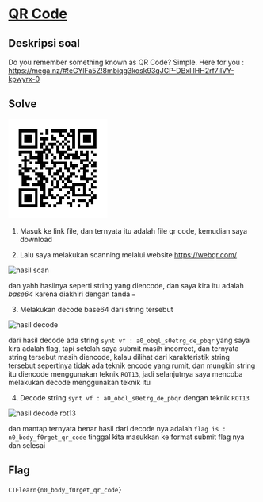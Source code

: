 # [QR Code](https://ctflearn.com/challenge/228)

## Deskripsi soal

Do you remember something known as QR Code? Simple. Here for you :
https://mega.nz/#!eGYlFa5Z!8mbiqg3kosk93qJCP-DBxIilHH2rf7iIVY-kpwyrx-0

## Solve

![qrcode](./qrcode.png)

1. Masuk ke link file, dan ternyata itu adalah file qr code, kemudian saya download

2. Lalu saya melakukan scanning melalui website https://webqr.com/

![hasil scan](https://i.ibb.co/WKtBGfT/image.png)

dan yahh hasilnya seperti string yang diencode, dan saya kira itu adalah _base64_ karena diakhiri dengan tanda `=`

3. Melakukan decode base64 dari string tersebut

![hasil decode](https://i.ibb.co/bJfz8wb/image.png)

dari hasil decode ada string `synt vf : a0_obql_s0etrg_de_pbqr` yang saya kira adalah flag, tapi setelah saya submit masih incorrect, dan ternyata string tersebut masih diencode, kalau dilihat dari karakteristik string tersebut sepertinya tidak ada teknik encode yang rumit, dan mungkin string itu diencode menggunakan teknik `ROT13`, jadi selanjutnya saya mencoba melakukan decode menggunakan teknik itu

4. Decode string `synt vf : a0_obql_s0etrg_de_pbqr` dengan teknik `ROT13`

![hasil decode rot13](https://i.ibb.co/0Qdn3Bb/image.png)

dan mantap ternyata benar hasil dari decode nya adalah `flag is : n0_body_f0rget_qr_code` tinggal kita masukkan ke format submit flag nya dan selesai

## Flag

`CTFlearn{n0_body_f0rget_qr_code}`
